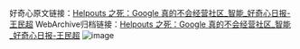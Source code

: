 好奇心原文链接：[Helpouts 之死：Google 真的不会经营社区_智能_好奇心日报-王民超](https://www.qdaily.com/articles/6466.html)
WebArchive归档链接：[Helpouts 之死：Google 真的不会经营社区_智能_好奇心日报-王民超](http://web.archive.org/web/20190623170342/https://www.qdaily.com/articles/6466.html)
![image](http://ww3.sinaimg.cn/large/007d5XDply1g3wa0k3j6qj30u034le81)